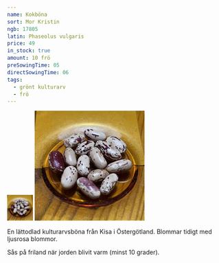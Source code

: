 ```yaml
---
name: Kokböna
sort: Mor Kristin
ngb: 17805
latin: Phaseolus vulgaris
price: 49
in_stock: true
amount: 10 frö
preSowingTime: 05
directSowingTime: 06
tags:
  - grönt kulturarv
  - frö
---
```


<img src="/img/fro-mor-kristin.jpg" width="60" imagick="avif webp 60@1,1.5,2" alt="Kokböna Mor Kristin" class="thumb">
<img src="/img/fro-mor-kristin.jpg" width="256" imagick="avif webp 256@1,1.5,2" alt="Kokböna Mor Kristin">

En lättodlad kulturarvsböna från Kisa i Östergötland. Blommar tidigt med ljusrosa blommor.

Sås på friland när jorden blivit varm (minst 10 grader).
